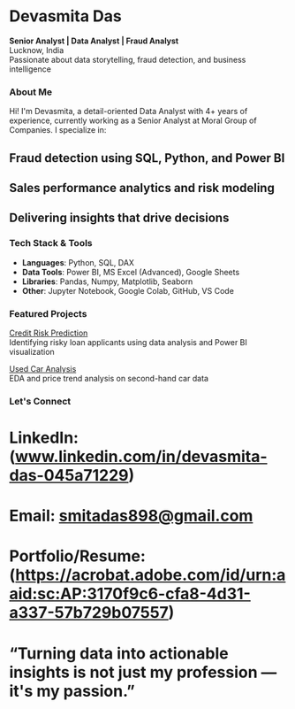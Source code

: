 # Devasmita Das

**Senior Analyst | Data Analyst | Fraud Analyst**  
Lucknow, India  
Passionate about data storytelling, fraud detection, and business intelligence

### About Me

Hi! I'm Devasmita, a detail-oriented Data Analyst with 4+ years of experience, currently working as a Senior Analyst at Moral Group of Companies. I specialize in:

## Fraud detection using SQL, Python, and Power BI  
## Sales performance analytics and risk modeling  
## Delivering insights that drive decisions

### Tech Stack & Tools

- **Languages**: Python, SQL, DAX  
- **Data Tools**: Power BI, MS Excel (Advanced), Google Sheets  
- **Libraries**: Pandas, Numpy, Matplotlib, Seaborn  
- **Other**: Jupyter Notebook, Google Colab, GitHub, VS Code

### Featured Projects

[Credit Risk Prediction](https://github.com/smitadas898/Credit-Risk-Prediction-to-Prevent-Loan-Defaults-using-ML)  
Identifying risky loan applicants using data analysis and Power BI visualization  

[Used Car Analysis](https://github.com/smitadas898/Used-Car-Analysis)  
EDA and price trend analysis on second-hand car data

### Let's Connect
# LinkedIn:(www.linkedin.com/in/devasmita-das-045a71229)  
# Email: smitadas898@gmail.com  
# Portfolio/Resume: (https://acrobat.adobe.com/id/urn:aaid:sc:AP:3170f9c6-cfa8-4d31-a337-57b729b07557)

# “Turning data into actionable insights is not just my profession — it's my passion.”

